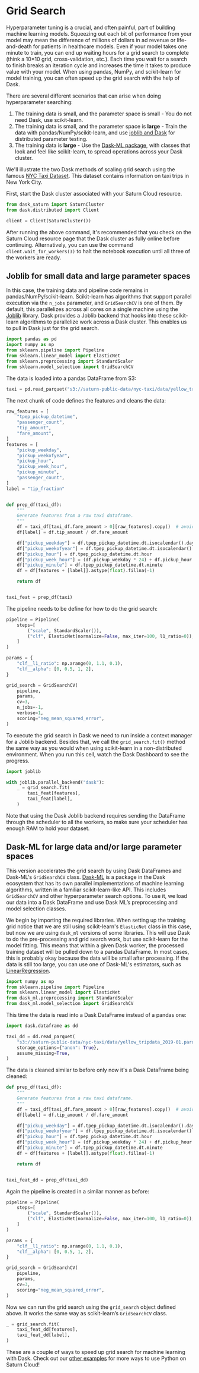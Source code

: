 # Grid Search

Hyperparameter tuning is a crucial, and often painful, part of building machine learning models. Squeezing out each bit of performance from your model may mean the difference of millions of dollars in ad revenue or life-and-death for patients in healthcare models. Even if your model takes one minute to train, you can end up waiting hours for a grid search to complete (think a 10×10 grid, cross-validation, etc.). Each time you wait for a search to finish breaks an iteration cycle and increases the time it takes to produce value with your model. When using pandas, NumPy, and scikit-learn for model training, you can often speed up the grid search with the help of Dask.

There are several different scenarios that can arise when doing hyperparameter searching:

1. The training data is small, and the parameter space is small - You do not need Dask, use scikit-learn.
2. The training data is small, and the parameter space is **large** - Train the data with pandas/NumPy/scikit-learn, and use [joblib and Dask](https://ml.dask.org/joblib.html) for distributed parameter testing.
3. The training data is **large** - Use the [Dask-ML package](https://ml.dask.org/), with classes that look and feel like scikit-learn, to spread operations across your Dask cluster.

We'll illustrate the two Dask methods of scaling grid search using the famous [NYC Taxi Dataset](https://www1.nyc.gov/site/tlc/about/tlc-trip-record-data.page). This dataset contains information on taxi trips in New York City.

First, start the Dask cluster associated with your Saturn Cloud resource.


```python
from dask_saturn import SaturnCluster
from dask.distributed import Client

client = Client(SaturnCluster())
```

After running the above command, it's recommended that you check on the Saturn Cloud resource page that the Dask cluster as fully online before continuing. Alternatively, you can use the command `client.wait_for_workers(3)` to halt the notebook execution until all three of the workers are ready.

## Joblib for small data and large parameter spaces
In this case, the training data and pipeline code remains in pandas/NumPy/scikit-learn. Scikit-learn has algorithms that support parallel execution via the `n_jobs` parameter, and `GridSearchCV` is one of them. By default, this parallelizes across all cores on a single machine using the [Joblib](https://joblib.readthedocs.io/en/latest/) library. Dask provides a Joblib backend that hooks into these scikit-learn algorithms to parallelize work across a Dask cluster. This enables us to pull in Dask just for the grid search.



```python
import pandas as pd
import numpy as np
from sklearn.pipeline import Pipeline
from sklearn.linear_model import ElasticNet
from sklearn.preprocessing import StandardScaler
from sklearn.model_selection import GridSearchCV
```

The data is loaded into a pandas DataFrame from S3:


```python
taxi = pd.read_parquet("s3://saturn-public-data/nyc-taxi/data/yellow_tripdata_2019-01.parquet")
```

The next chunk of code defines the features and cleans the data:


```python
raw_features = [
    "tpep_pickup_datetime",
    "passenger_count",
    "tip_amount",
    "fare_amount",
]
features = [
    "pickup_weekday",
    "pickup_weekofyear",
    "pickup_hour",
    "pickup_week_hour",
    "pickup_minute",
    "passenger_count",
]
label = "tip_fraction"


def prep_df(taxi_df):
    """
    Generate features from a raw taxi dataframe.
    """
    df = taxi_df[taxi_df.fare_amount > 0][raw_features].copy()  # avoid divide-by-zero
    df[label] = df.tip_amount / df.fare_amount

    df["pickup_weekday"] = df.tpep_pickup_datetime.dt.isocalendar().day
    df["pickup_weekofyear"] = df.tpep_pickup_datetime.dt.isocalendar().week
    df["pickup_hour"] = df.tpep_pickup_datetime.dt.hour
    df["pickup_week_hour"] = (df.pickup_weekday * 24) + df.pickup_hour
    df["pickup_minute"] = df.tpep_pickup_datetime.dt.minute
    df = df[features + [label]].astype(float).fillna(-1)

    return df


taxi_feat = prep_df(taxi)
```

The pipeline needs to be define for how to do the grid search:


```python
pipeline = Pipeline(
    steps=[
        ("scale", StandardScaler()),
        ("clf", ElasticNet(normalize=False, max_iter=100, l1_ratio=0)),
    ]
)

params = {
    "clf__l1_ratio": np.arange(0, 1.1, 0.1),
    "clf__alpha": [0, 0.5, 1, 2],
}

grid_search = GridSearchCV(
    pipeline,
    params,
    cv=3,
    n_jobs=-1,
    verbose=1,
    scoring="neg_mean_squared_error",
)
```

To execute the grid search in Dask we need to run inside a context manager for a Joblib backend. Besides that, we call the `grid_search.fit()` method the same way as you would when using scikit-learn in a non-distributed environment. When you run this cell, watch the Dask Dashboard to see the progress.


```python
import joblib

with joblib.parallel_backend("dask"):
    _ = grid_search.fit(
        taxi_feat[features],
        taxi_feat[label],
    )
```

Note that using the Dask Joblib backend requires sending the DataFrame through the scheduler to all the workers, so make sure your scheduler has enough RAM to hold your dataset.


## Dask-ML for large data and/or large parameter spaces

This version accelerates the grid search by using Dask DataFrames and Dask-ML's `GridSearchCV` class. [Dask-ML](https://ml.dask.org/) is a package in the Dask ecosystem that has its own parallel implementations of machine learning algorithms, written in a familiar scikit-learn-like API. This includes `GridSearchCV` and other hyperparameter search options. To use it, we load our data into a Dask DataFrame and use Dask ML’s preprocessing and model selection classes.

We begin by importing the required libraries. When setting up the training grid notice that we are still using scikit-learn's `ElasticNet` class in this case, but now we are using `dask_ml` versions of some libraries. This will use Dask to do the pre-processing and grid search work, but use scikit-learn for the model fitting. This means that within a given Dask worker, the processed training dataset will be pulled down to a pandas DataFrame. In most cases, this is probably okay because the data will be small after processing. If the data is still too large, you can use one of Dask-ML's estimators, such as [LinearRegression](https://ml.dask.org/glm.html).


```python
import numpy as np
from sklearn.pipeline import Pipeline
from sklearn.linear_model import ElasticNet
from dask_ml.preprocessing import StandardScaler
from dask_ml.model_selection import GridSearchCV
```

This time the data is read into a Dask DataFrame instead of a pandas one:


```python
import dask.dataframe as dd

taxi_dd = dd.read_parquet(
    "s3://saturn-public-data/nyc-taxi/data/yellow_tripdata_2019-01.parquet",
    storage_options={"anon": True},
    assume_missing=True,
)
```

The data is cleaned similar to before only now it's a Dask DataFrame being cleaned:


```python
def prep_df(taxi_df):
    """
    Generate features from a raw taxi dataframe.
    """
    df = taxi_df[taxi_df.fare_amount > 0][raw_features].copy()  # avoid divide-by-zero
    df[label] = df.tip_amount / df.fare_amount

    df["pickup_weekday"] = df.tpep_pickup_datetime.dt.isocalendar().day
    df["pickup_weekofyear"] = df.tpep_pickup_datetime.dt.isocalendar().week
    df["pickup_hour"] = df.tpep_pickup_datetime.dt.hour
    df["pickup_week_hour"] = (df.pickup_weekday * 24) + df.pickup_hour
    df["pickup_minute"] = df.tpep_pickup_datetime.dt.minute
    df = df[features + [label]].astype(float).fillna(-1)

    return df


taxi_feat_dd = prep_df(taxi_dd)
```

Again the pipeline is created in a similar manner as before:


```python
pipeline = Pipeline(
    steps=[
        ("scale", StandardScaler()),
        ("clf", ElasticNet(normalize=False, max_iter=100, l1_ratio=0)),
    ]
)

params = {
    "clf__l1_ratio": np.arange(0, 1.1, 0.1),
    "clf__alpha": [0, 0.5, 1, 2],
}

grid_search = GridSearchCV(
    pipeline,
    params,
    cv=3,
    scoring="neg_mean_squared_error",
)
```

Now we can run the grid search using the `grid_search` object defined above. It works the same way as scikit-learn’s `GridSearchCV` class.


```python
_ = grid_search.fit(
    taxi_feat_dd[features],
    taxi_feat_dd[label],
)
```

These are a couple of ways to speed up grid search for machine learning with Dask. Check out our [other examples](https://saturncloud.io/docs/user-guide/examples/python/) for more ways to use Python on Saturn Cloud!
